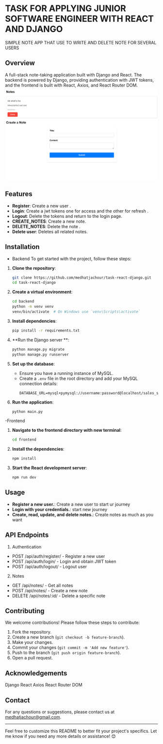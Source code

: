 # TASK FOR APPLYING JUNIOR SOFTWARE ENGINEER WITH  REACT AND DJANGO
SIMPLE NOTE APP THAT USE TO WRITE AND DELETE NOTE FOR SEVERAL USERS 

## Overview
A full-stack note-taking application built with Django and React. The backend is powered by Django, providing authentication with JWT tokens, and the frontend is built with React, Axios, and React Router DOM.
![alt text](https://github.com/medhatjachour/task-react-django/blob/main/sample/1.png?raw=true)

## Features
- **Register**: Create a new user .
- **Login**: Create a jwt tokens one for access and the other for refresh  .
- **Logout**: Delete the tokens and return to the login page.
- **CREATE_NOTES**: Create a new note.
- **DELETE_NOTES**: Delete the note .
- **Delete user**: Deletes all related notes.

## Installation
- Backend
To get started with the project, follow these steps:

1. **Clone the repository**:
    ```bash
    git clone https://github.com/medhatjachour/task-react-django.git
    cd task-react-django
    ```

2. **Create a virtual environment**:
    ```bash
    cd backend
    python -m venv venv
    venv/bin/activate  # On Windows use `venv\Scripts\activate`
    ```

3. **Install dependencies**:
    ```bash
    pip install -r requirements.txt
    ```
5. **Run the Django server  **:
    ```bash
    python manage.py migrate
    python manage.py runserver
    ```

5. **Set up the database**:
    - Ensure you have a running instance of MySQL.
    - Create a `.env` file in the root directory and add your MySQL connection details:
      ```env
      DATABASE_URL=mysql+pymysql://username:password@localhost/sales_store
      ```

6. **Run the application**:
    ```bash
    python main.py
    ```

-Frontend
1. **Navigate to the frontend directory with new terminal**:
    ```bash
    cd frontend
    ```
2. **Install the dependencies**:
    ```bash
    npm install
    ```
3. **Start the React development server**:
    ```bash
    npm run dev
    ```

## Usage
- **Register a new user.**: Create a new user to start ur journey
- **Login with your credentials.**: start new journey 
- **Create, read, update, and delete notes.**: Create notes as much as you want
## API Endpoints
1. Authentication
- POST /api/auth/register/ - Register a new user
- POST /api/auth/login/ - Login and obtain JWT token
- POST /api/auth/logout/ - Logout user
2. Notes
- GET /api/notes/ - Get all notes
- POST /api/notes/ - Create a new note
- DELETE /api/notes/:id/ - Delete a specific note
## Contributing
We welcome contributions! Please follow these steps to contribute:

1. Fork the repository.
2. Create a new branch (`git checkout -b feature-branch`).
3. Make your changes.
4. Commit your changes (`git commit -m 'Add new feature'`).
5. Push to the branch (`git push origin feature-branch`).
6. Open a pull request.

## Acknowledgements
Django
React
Axios
React Router DOM

## Contact
For any questions or suggestions, please contact us at medhatjachour@gmail.com.

---

Feel free to customize this README to better fit your project's specifics. Let me know if you need any more details or assistance! 😊
